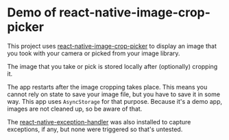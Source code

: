 # Demo of react-native-image-crop-picker

This project uses [react-native-image-crop-picker](https://www.npmjs.com/package/react-native-image-crop-picker) to display an image that you took with your camera or picked from your image library.

The image that you take or pick is stored locally after (optionally) cropping it.

The app restarts after the image cropping takes place. This means you cannot rely on state to save your image file, but you have to save it in some way. This app uses `AsyncStorage` for that purpose. Because it's a demo app, images are not cleaned up, so be aware of that.

The [react-native-exception-handler](https://www.npmjs.com/package/react-native-exception-handler) was also installed to capture exceptions, if any, but none were triggered so that's untested.